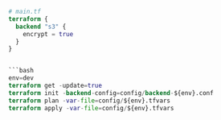 ```terraform
# main.tf
terraform {
  backend "s3" {
    encrypt = true
  }
}


```bash
env=dev
terraform get -update=true
terraform init -backend-config=config/backend-${env}.conf
terraform plan -var-file=config/${env}.tfvars
terraform apply -var-file=config/${env}.tfvars
```
